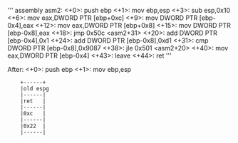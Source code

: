 ''' assembly
asm2:
        <+0>:   push   ebp
        <+1>:   mov    ebp,esp
        <+3>:   sub    esp,0x10
        <+6>:   mov    eax,DWORD PTR [ebp+0xc]
        <+9>:   mov    DWORD PTR [ebp-0x4],eax
        <+12>:  mov    eax,DWORD PTR [ebp+0x8]
        <+15>:  mov    DWORD PTR [ebp-0x8],eax
        <+18>:  jmp    0x50c <asm2+31>
        <+20>:  add    DWORD PTR [ebp-0x4],0x1
        <+24>:  add    DWORD PTR [ebp-0x8],0xd1
        <+31>:  cmp    DWORD PTR [ebp-0x8],0x9087
        <+38>:  jle    0x501 <asm2+20>
        <+40>:  mov    eax,DWORD PTR [ebp-0x4]
        <+43>:  leave
        <+44>:  ret
'''

After:
        <+0>:   push   ebp
        <+1>:   mov    ebp,esp

        +------+
        |old espg
        |------|
        |ret   |
        |------|
        |0xc   |
        |------|
        |0x22  |
        |------|
